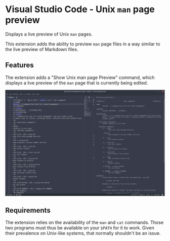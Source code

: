 # Visual Studio Code - Unix `man` page preview

Displays a live preview of Unix `man` pages.

This extension adds the ability to preview `man` page files in a way similar to
the live preview of Markdown files.

## Features

The extension adds a "Show Unix man page Preview" command, which displays a
live preview of the `man` page that is currently being edited.

![Preview](images/preview.png)

## Requirements

The extension relies on the availability of the `man` and `cat` commands. Those
two programs must thus be available on your `$PATH` for it to work. Given their
prevalence on Unix-like systems, that normally shouldn't be an issue.
